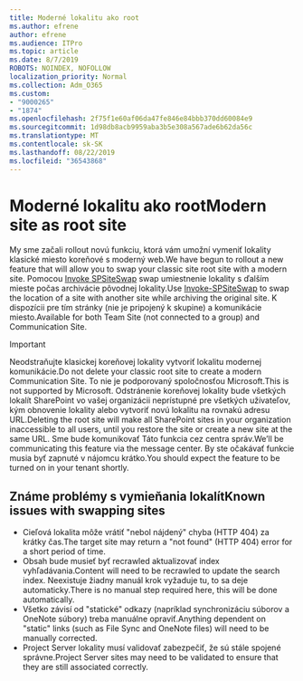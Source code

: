 ```yaml
---
title: Moderné lokalitu ako root
ms.author: efrene
author: efrene
ms.audience: ITPro
ms.topic: article
ms.date: 8/7/2019
ROBOTS: NOINDEX, NOFOLLOW
localization_priority: Normal
ms.collection: Adm_O365
ms.custom:
- "9000265"
- "1874"
ms.openlocfilehash: 2f75f1e60af06da47fe846e84bbb370dd60084e9
ms.sourcegitcommit: 1d98db8acb9959aba3b5e308a567ade6b62da56c
ms.translationtype: MT
ms.contentlocale: sk-SK
ms.lasthandoff: 08/22/2019
ms.locfileid: "36543868"
---
```

# <a name="modern-site-as-root-site"></a><span data-ttu-id="8460b-102">Moderné lokalitu ako root</span><span class="sxs-lookup"><span data-stu-id="8460b-102">Modern site as root site</span></span>

<span data-ttu-id="8460b-103">My sme začali rollout novú funkciu, ktorá vám umožní vymeniť lokality klasické miesto koreňové s moderný web.</span><span class="sxs-lookup"><span data-stu-id="8460b-103">We have begun to rollout a new feature that will allow you to swap your classic site root site with a modern site.</span></span> <span data-ttu-id="8460b-104">Pomocou [Invoke SPSiteSwap](https://docs.microsoft.com/powershell/module/sharepoint-online/invoke-spositeswap?view=sharepoint-ps) swap umiestnenie lokality s ďalším mieste počas archivácie pôvodnej lokality.</span><span class="sxs-lookup"><span data-stu-id="8460b-104">Use [Invoke-SPSiteSwap](https://docs.microsoft.com/powershell/module/sharepoint-online/invoke-spositeswap?view=sharepoint-ps) to swap the location of a site with another site while archiving the original site.</span></span> <span data-ttu-id="8460b-105">K dispozícii pre tím stránky (nie je pripojený k skupine) a komunikácie miesto.</span><span class="sxs-lookup"><span data-stu-id="8460b-105">Available for both Team Site (not connected to a group) and Communication Site.</span></span> 

>[!Important]
> <span data-ttu-id="8460b-106">Neodstraňujte klasickej koreňovej lokality vytvoriť lokalitu modernej komunikácie.</span><span class="sxs-lookup"><span data-stu-id="8460b-106">Do not delete your classic root site to create a modern Communication Site.</span></span> <span data-ttu-id="8460b-107">To nie je podporovaný spoločnosťou Microsoft.</span><span class="sxs-lookup"><span data-stu-id="8460b-107">This is not supported by Microsoft.</span></span> <span data-ttu-id="8460b-108">Odstránenie koreňovej lokality bude všetkých lokalít SharePoint vo vašej organizácii neprístupné pre všetkých užívateľov, kým obnovenie lokality alebo vytvoriť novú lokalitu na rovnakú adresu URL.</span><span class="sxs-lookup"><span data-stu-id="8460b-108">Deleting the root site will make all SharePoint sites in your organization inaccessible to all users, until you restore the site or create a new site at the same URL.</span></span> <span data-ttu-id="8460b-109">Sme bude komunikovať Táto funkcia cez centra správ.</span><span class="sxs-lookup"><span data-stu-id="8460b-109">We’ll be communicating this feature via the message center.</span></span> <span data-ttu-id="8460b-110">By ste očakávať funkcie musia byť zapnuté v nájomcu krátko.</span><span class="sxs-lookup"><span data-stu-id="8460b-110">You should expect the feature to be turned on in your tenant shortly.</span></span>

## <a name="known-issues-with-swapping-sites"></a><span data-ttu-id="8460b-111">Známe problémy s vymieňania lokalít</span><span class="sxs-lookup"><span data-stu-id="8460b-111">Known issues with swapping sites</span></span>
- <span data-ttu-id="8460b-112">Cieľová lokalita môže vrátiť "nebol nájdený" chyba (HTTP 404) za krátky čas.</span><span class="sxs-lookup"><span data-stu-id="8460b-112">The target site may return a "not found" (HTTP 404) error for a short period of time.</span></span>
- <span data-ttu-id="8460b-113">Obsah bude musieť byť recrawled aktualizovať index vyhľadávania.</span><span class="sxs-lookup"><span data-stu-id="8460b-113">Content will need to be recrawled to update the search index.</span></span> <span data-ttu-id="8460b-114">Neexistuje žiadny manuál krok vyžaduje tu, to sa deje automaticky.</span><span class="sxs-lookup"><span data-stu-id="8460b-114">There is no manual step required here, this will be done automatically.</span></span>
- <span data-ttu-id="8460b-115">Všetko závisí od "statické" odkazy (napríklad synchronizáciu súborov a OneNote súbory) treba manuálne opraviť.</span><span class="sxs-lookup"><span data-stu-id="8460b-115">Anything dependent on "static" links (such as File Sync and OneNote files) will need to be manually corrected.</span></span>
- <span data-ttu-id="8460b-116">Project Server lokality musí validovať zabezpečiť, že sú stále spojené správne.</span><span class="sxs-lookup"><span data-stu-id="8460b-116">Project Server sites may need to be validated to ensure that they are still associated correctly.</span></span> 
